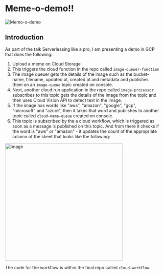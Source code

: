 # Meme-o-demo!!
![Memo-o-demo](https://github.com/Lovee93/image_processor_serverless/assets/6823402/20fd055d-90d1-44ab-ba64-0ddd05f345ac)

## Introduction

As part of the talk Serverlessing like a pro, I am presenting a demo in GCP that does the following:

1. Upload a meme on Cloud Storage
2. This triggers the cloud function in the repo called `image-queuer-function`
3. The image queuer gets the details of the image such as the bucket-name, filename, updated at, created at and metadata and publishes them on an `image-queue` topic created on console.
4. Next, another cloud run application in the repo called `image-processor` subscribes to this topic gets the details of the image from the topic and then uses Cloud Vision API to detect text in the image.
5. If the image has words like "aws", "amazon", "google", "gcp", "microsoft" and "azure", then it takes that word and publishes to another topic called `cloud-name-queue` created on console.
6. This topic is subscribed by the a cloud workflow, which is triggered as soon as a message is published on this topic. And from there it checks if the word is "aws" or "amazon" - it updates the count of the appropriate column of the sheet that looks like the following:

<img width="384" alt="image" src="https://github.com/Lovee93/image_processor_serverless/assets/6823402/c2abbca3-09f1-4430-a650-583deed96244">

The code for the workflow is within the final repo called `cloud-workflow`.
